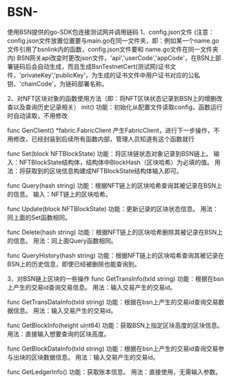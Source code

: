 # BSN-
使用BSN提供的go-SDK包连接测试网并调用链码
1、config.json文件
(注意：config.json文件放置位置要与main.go在同一文件夹，即：例如某一个name.go文件引用了bsnlink内的函数，config.json文件要和 name.go文件在同一文件夹内)
BSN网关api改变时更改json文件，'api','userCode','appCode'，在BSN上部署链码后会自动生成，而且生成BsnTestnetCert(测试网)证书文件，'privateKey','publicKey'，为生成的证书文件中用户证书对应的公私钥，'chainCode'，为链码部署名称。

2、对NFT区块对象的函数使用方法（即：将NFT区块状态记录到BSN上的增删改查以及查询历史记录相关）
init()
功能：初始化从配置文件读取config，函数运行时自动读取，不用修改

func GenClient() *fabric.FabricClient
产生FabricClient，进行下一步操作，不用修改，已经封装到后续所有函数内部，管理人员知道有这个函数就行

func Set(block NFTBlockState)
功能：将区块链状态对象记录到BSN链上。 输入：NFTBlockState结构体，结构体中BlockHash（区块哈希）为必填的值。 用法：将获取到的区块信息构建成NFTBlockState结构体输入即可。

func Query(hash string)
功能：根据NFT链上的区块哈希查询其被记录在BSN上的信息。 输入：NFT链上的区块哈希。

func Update(block NFTBlockState)
功能：更新记录的区块状态信息。 用法：同上面的Set函数相同。

func Delete(hash string)
功能：根据NFT链上的区块哈希删除其被记录在BSN上的信息。 用法：同上面Query函数相同。

func QueryHistory(hash string)
功能：根据NFT链上的区块哈希查询其被记录在BSN上的历史信息，即使已经被删除也能查询到。

3、对BSN链上区块的一些操作
func GetTransInfo(txId string)
功能：根据在bsn上产生的交易id查询交易信息。 用法：输入交易产生的交易id。

func GetTransDataInfo(txId string)
功能：根据在bsn上产生的交易id查询交易数据信息。 用法：输入交易产生的交易id。

func GetBlockInfo(height uint64)
功能：获取BSN上指定区块高度的区块信息。 用法：直接输入想要查询的区块高度。

func GetBlockDataInfo(txId string)
功能：根据在bsn上产生的交易id查询交易参与出块的区块数据信息。 用法：输入交易产生的交易id。

func GetLedgerInfo()
功能：获取账本信息。 用法：直接使用，无需输入参数。
